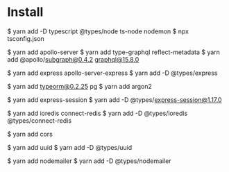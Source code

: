# Install
  $ yarn add -D typescript @types/node ts-node nodemon
  $ npx tsconfig.json

  $ yarn add apollo-server 
  $ yarn add type-graphql reflect-metadata
  $ yarn add @apollo/subgraph@0.4.2 graphql@15.8.0 

  $ yarn add express apollo-server-express
  $ yarn add -D @types/express

  $ yarn add typeorm@0.2.25 pg
  $ yarn add argon2

  $ yarn add express-session
  $ yarn add -D @types/express-session@1.17.0

  $ yarn add ioredis connect-redis
  $ yarn add -D @types/ioredis @types/connect-redis

  $ yarn add cors

  $ yarn add uuid
  $ yarn add -D @types/uuid

  $ yarn add nodemailer
  $ yarn add -D @types/nodemailer